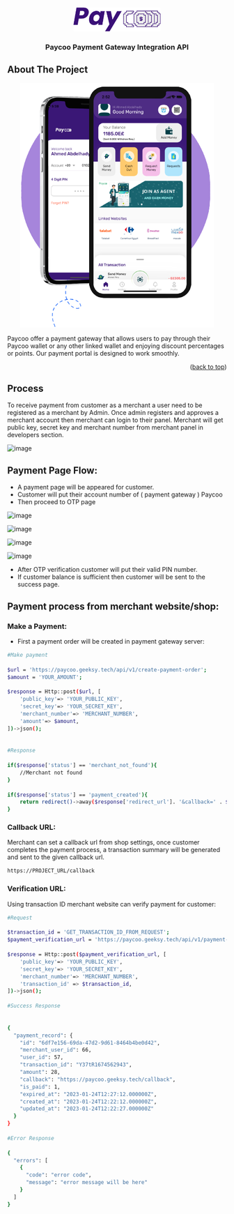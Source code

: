 <a name="readme-top"></a>
<!-- PROJECT LOGO -->
<br />
<div align="center">
  <a href="https://paycoo.app">
    <img src="logo.png" width="200" alt="Logo">
  </a>

  <h3 align="center">Paycoo Payment Gateway Integration API</h3>
</div>





<!-- ABOUT THE PROJECT -->
## About The Project

<div align="center">
  <a href="https://paycoo.app">
    <img src="app.png">
  </a>
</div>

Paycoo offer a payment gateway that allows users to pay through their Paycoo wallet or any other linked wallet and enjoying discount percentages or points. Our payment portal is designed to work smoothly.
<p align="right">(<a href="#readme-top">back to top</a>)</p>

<!-- GETTING STARTED -->
## Process

To receive payment from customer as a merchant a user need to be registered as a merchant by Admin. Once admin registers and approves a merchant account then merchant can login to their panel. Merchant will get public key, secret key and merchant number from merchant panel in developers section.

![image](https://user-images.githubusercontent.com/47082945/229163840-55dc558a-8154-4d6d-a42e-081e446ba372.png)


## Payment Page Flow:

- A payment page will be appeared for customer.
- Customer will put their account number of ( payment gateway ) Paycoo
- Then proceed to OTP page

![image](https://user-images.githubusercontent.com/47082945/229157776-89baf44f-e0b4-4408-9f32-f97c3de62f96.png)

![image](https://user-images.githubusercontent.com/47082945/229157842-e6cd4f24-b053-4137-a2aa-10a3f75e99b2.png)

![image](https://user-images.githubusercontent.com/47082945/229157864-29a4980c-c78e-44a7-8c60-d204f92efeef.png)

![image](https://user-images.githubusercontent.com/47082945/229157907-dd6b33da-335a-40f9-af5a-75ce0cac2e25.png)


- After OTP verification customer will put their valid PIN number.
- If customer balance is sufficient then customer will be sent to the success page.

## Payment process from merchant website/shop:

### Make a Payment:

- First a payment order will be created in payment gateway server:
```sh
#Make payment

$url = 'https://paycoo.geeksy.tech/api/v1/create-payment-order';
$amount = 'YOUR_AMOUNT';

$response = Http::post($url, [
    'public_key'=> 'YOUR_PUBLIC_KEY',
    'secret_key'=> 'YOUR_SECRET_KEY',
    'merchant_number'=> 'MERCHANT_NUMBER',
    'amount'=> $amount,
])->json();


#Response

if($response['status'] == 'merchant_not_found'){
    //Merchant not found
}

if($response['status'] == 'payment_created'){
    return redirect()->away($response['redirect_url']. '&callback=' . $URL_YOU_WANT_TO_REDIRECT_AFTER_PAYMENT_DONE);
}

   ```
 
 
### Callback URL:

Merchant can set a callback url from shop settings, once customer completes the payment process, a transaction summary will be generated and sent to the given callback url.

```sh
https://PROJECT_URL/callback
   ```


### Verification URL:

Using transaction ID merchant website can verify payment for customer:

```sh
#Request

$transaction_id = 'GET_TRANSACTION_ID_FROM_REQUEST';
$payment_verification_url = 'https://paycoo.geeksy.tech/api/v1/payment-verification';

$response = Http::post($payment_verification_url, [
    'public_key'=> 'YOUR_PUBLIC_KEY',
    'secret_key'=> 'YOUR_SECRET_KEY',
    'merchant_number'=> 'MERCHANT_NUMBER',
    'transaction_id' => $transaction_id,
])->json();

#Success Response


{
  "payment_record": {
    "id": "6df7e156-69da-47d2-9d61-8464b4be0d42",
    "merchant_user_id": 66,
    "user_id": 57,
    "transaction_id": "Y37tR1674562943",
    "amount": 28,
    "callback": "https://paycoo.geeksy.tech/callback",
    "is_paid": 1,
    "expired_at": "2023-01-24T12:27:12.000000Z",
    "created_at": "2023-01-24T12:22:12.000000Z",
    "updated_at": "2023-01-24T12:22:27.000000Z"
  }
}

#Error Response

{
  "errors": [
    {
      "code": "error code",
      "message": "error message will be here"
    }
  ]
}

   ```
